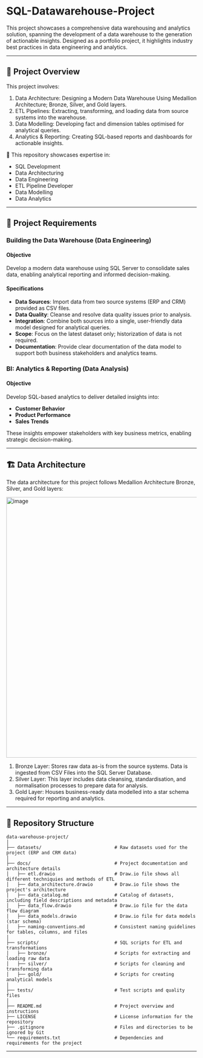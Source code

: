 # SQL-Datawarehouse-Project

This project showcases a comprehensive data warehousing and analytics solution, spanning the development of a data warehouse to the generation of actionable insights. Designed as a portfolio project, it highlights industry best practices in data engineering and analytics.

----

## 📖 Project Overview

This project involves:

1. Data Architecture: Designing a Modern Data Warehouse Using Medallion Architecture; Bronze, Silver, and Gold layers.
2. ETL Pipelines: Extracting, transforming, and loading data from source systems into the warehouse.
3. Data Modelling: Developing fact and dimension tables optimised for analytical queries.
4. Analytics & Reporting: Creating SQL-based reports and dashboards for actionable insights.

🎯 This repository showcases expertise in:

- SQL Development
- Data Architecturing
- Data Engineering
- ETL Pipeline Developer
- Data Modelling
- Data Analytics

---

## 🚀 Project Requirements

### Building the Data Warehouse (Data Engineering)

#### Objective
Develop a modern data warehouse using SQL Server to consolidate sales data, enabling analytical reporting and informed decision-making.

#### Specifications
- **Data Sources**: Import data from two source systems (ERP and CRM) provided as CSV files.
- **Data Quality**: Cleanse and resolve data quality issues prior to analysis.
- **Integration**: Combine both sources into a single, user-friendly data model designed for analytical queries.
- **Scope**: Focus on the latest dataset only; historization of data is not required.
- **Documentation**: Provide clear documentation of the data model to support both business stakeholders and analytics teams.

### BI: Analytics & Reporting (Data Analysis)

#### Objective
Develop SQL-based analytics to deliver detailed insights into:
- **Customer Behavior**
- **Product Performance**
- **Sales Trends**

These insights empower stakeholders with key business metrics, enabling strategic decision-making.  


---

## 🏗️ Data Architecture
The data architecture for this project follows Medallion Architecture Bronze, Silver, and Gold layers:

<img width="1341" height="690" alt="image" src="https://github.com/user-attachments/assets/3f69f175-d669-4350-90b8-3ce24c717ee0" />


1. Bronze Layer: Stores raw data as-is from the source systems. Data is ingested from CSV Files into the SQL Server Database.
2. Silver Layer: This layer includes data cleansing, standardisation, and normalisation processes to prepare data for analysis.
3. Gold Layer: Houses business-ready data modelled into a star schema required for reporting and analytics.

------




## 📂 Repository Structure
```
data-warehouse-project/
│
├── datasets/                           # Raw datasets used for the project (ERP and CRM data)
│
├── docs/                               # Project documentation and architecture details
│   ├── etl.drawio                      # Draw.io file shows all different techniquies and methods of ETL
│   ├── data_architecture.drawio        # Draw.io file shows the project's architecture
│   ├── data_catalog.md                 # Catalog of datasets, including field descriptions and metadata
│   ├── data_flow.drawio                # Draw.io file for the data flow diagram
│   ├── data_models.drawio              # Draw.io file for data models (star schema)
│   ├── naming-conventions.md           # Consistent naming guidelines for tables, columns, and files
│
├── scripts/                            # SQL scripts for ETL and transformations
│   ├── bronze/                         # Scripts for extracting and loading raw data
│   ├── silver/                         # Scripts for cleaning and transforming data
│   ├── gold/                           # Scripts for creating analytical models
│
├── tests/                              # Test scripts and quality files
│
├── README.md                           # Project overview and instructions
├── LICENSE                             # License information for the repository
├── .gitignore                          # Files and directories to be ignored by Git
└── requirements.txt                    # Dependencies and requirements for the project
```
---
